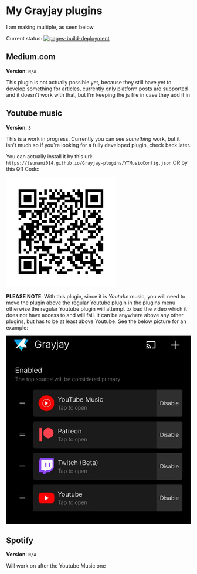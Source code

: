 # My Grayjay plugins
I am making multiple, as seen below

Current status: [![pages-build-deployment](https://github.com/Tsunami014/My-Grayjay-plugin/actions/workflows/pages/pages-build-deployment/badge.svg)](https://github.com/Tsunami014/My-Grayjay-plugin/actions/workflows/pages/pages-build-deployment)
## Medium.com
**Version**: `N/A`

This plugin is not actually possible yet, because they still have yet to develop something for articles, currently only platform posts are supported and it doesn't work with that, but I'm keeping the js file in case they add it in
## Youtube music
**Version**: `3`

This is a work in progress. Currently you can see *something* work, but it isn't much so if you're looking for a fully developed plugin, check back later.

You can actually install it by this url: `https://tsunami014.github.io/Grayjay-plugins/YTMusicConfig.json` OR by this QR Code:

[![frame](./readme-pics/QRs/YTM-QR.png)](https://tsunami014.github.io/Grayjay-plugins/YTMusicConfig.json)

**PLEASE NOTE**: With this plugin, since it is *Youtube* music, you will need to move the plugin above the regular Youtube plugin in the plugins menu otherwise the regular Youtube plugin will attempt to load the video which it does not have access to and will fail. It can be anywhere above any other plugins, but has to be at least above Youtube. See the below picture for an example:

[![frame](./readme-pics/PluginOrder.jpg)]()

## Spotify
**Version**: `N/A`

Will work on after the Youtube Music one
